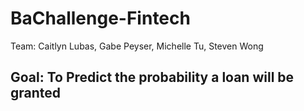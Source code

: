 # BaChallenge-Fintech
Team: Caitlyn Lubas, Gabe Peyser, Michelle Tu, Steven Wong
## Goal: To Predict the probability a loan will be granted 

